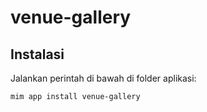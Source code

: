 # venue-gallery

## Instalasi

Jalankan perintah di bawah di folder aplikasi:

```
mim app install venue-gallery
```
